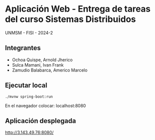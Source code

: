 # Aplicación Web - Entrega de tareas del curso Sistemas Distribuidos  
UNMSM - FISI - 2024-2
## Integrantes
* Ochoa Quispe, Arnold Jherico
* Sulca Mamani, Ivan Frank
* Zamudio Balabarca, Americo Marcelo

## Ejecutar local

`./mvnw spring-boot:run`

En el navegador colocar: localhost:8080

## Aplicación desplegada
http://3.143.49.76:8080/
